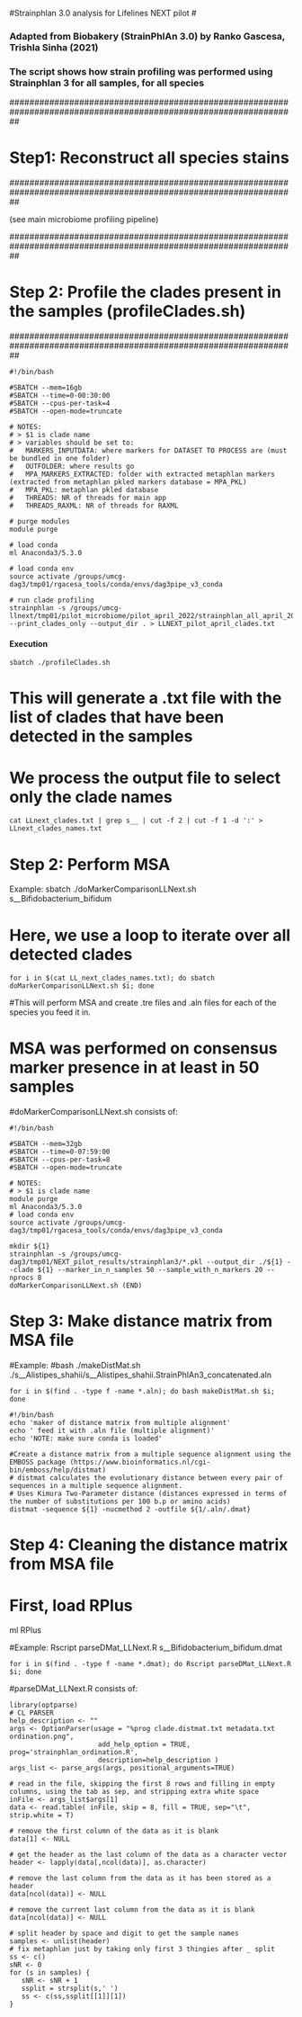 #Strainphlan 3.0 analysis for Lifelines NEXT pilot #

### Adapted from Biobakery (StrainPhlAn 3.0) by Ranko Gascesa, Trishla Sinha (2021)

### The script shows how strain profiling was performed using Strainphlan 3 for all samples, for all species 

##################################################################################################################
# Step1: Reconstruct all species stains
##################################################################################################################

(see main microbiome profiling pipeline) 

##################################################################################################################
# Step 2: Profile the clades present in the samples (profileClades.sh)
##################################################################################################################

```
#!/bin/bash

#SBATCH --mem=16gb
#SBATCH --time=0-00:30:00
#SBATCH --cpus-per-task=4
#SBATCH --open-mode=truncate

# NOTES:
# > $1 is clade name
# > variables should be set to:
#   MARKERS_INPUTDATA: where markers for DATASET TO PROCESS are (must be bundled in one folder)
#   OUTFOLDER: where results go
#   MPA_MARKERS_EXTRACTED: folder with extracted metaphlan markers (extracted from metaphlan pkled markers database = MPA_PKL)
#   MPA_PKL: metaphlan pkled database
#   THREADS: NR of threads for main app
#   THREADS_RAXML: NR of threads for RAXML

# purge modules
module purge

# load conda
ml Anaconda3/5.3.0

# load conda env
source activate /groups/umcg-dag3/tmp01/rgacesa_tools/conda/envs/dag3pipe_v3_conda

# run clade profiling
strainphlan -s /groups/umcg-llnext/tmp01/pilot_microbiome/pilot_april_2022/strainphlan_all_april_2022/*.pkl --print_clades_only --output_dir . > LLNEXT_pilot_april_clades.txt

```
#### Execution ######

```
sbatch ./profileClades.sh 

```
# This will generate a .txt file with the list of clades that have been detected in the samples
# We process the output file to select only the clade names

```
cat LLnext_clades.txt | grep s__ | cut -f 2 | cut -f 1 -d ':' > LLnext_clades_names.txt

```
# Step 2: Perform MSA

Example: sbatch ./doMarkerComparisonLLNext.sh s__Bifidobacterium_bifidum

# Here, we use a loop to iterate over all detected clades
```
for i in $(cat LL_next_clades_names.txt); do sbatch doMarkerComparisonLLNext.sh $i; done 
```

#This will perform MSA and create .tre files and .aln files for each of the species you feed it in. 
# MSA was performed on consensus marker presence in at least in 50 samples 

#doMarkerComparisonLLNext.sh consists of: 

```
#!/bin/bash

#SBATCH --mem=32gb
#SBATCH --time=0-07:59:00
#SBATCH --cpus-per-task=8
#SBATCH --open-mode=truncate

# NOTES:
# > $1 is clade name
module purge
ml Anaconda3/5.3.0
# load conda env
source activate /groups/umcg-dag3/tmp01/rgacesa_tools/conda/envs/dag3pipe_v3_conda

mkdir ${1}
strainphlan -s /groups/umcg-dag3/tmp01/NEXT_pilot_results/strainphlan3/*.pkl --output_dir ./${1} --clade ${1} --marker_in_n_samples 50 --sample_with_n_markers 20 --nprocs 8
doMarkerComparisonLLNext.sh (END)

```
# Step 3: Make distance matrix from MSA file

#Example: 
#bash ./makeDistMat.sh ./s__Alistipes_shahii/s__Alistipes_shahii.StrainPhlAn3_concatenated.aln

```
for i in $(find . -type f -name *.aln); do bash makeDistMat.sh $i; done 
```
```
#!/bin/bash
echo 'maker of distance matrix from multiple alignment'
echo ' feed it with .aln file (multiple alignment)'
echo 'NOTE: make sure conda is loaded'

#Create a distance matrix from a multiple sequence alignment using the EMBOSS package (https://www.bioinformatics.nl/cgi-bin/emboss/help/distmat) 
# distmat calculates the evolutionary distance between every pair of sequences in a multiple sequence alignment.
# Uses Kimura Two-Parameter distance (distances expressed in terms of the number of substitutions per 100 b.p or amino acids) 
distmat -sequence ${1} -nucmethod 2 -outfile ${1/.aln/.dmat}

```
# Step 4: Cleaning the distance matrix from MSA file 

# First, load RPlus
ml RPlus 

#Example: Rscript parseDMat_LLNext.R s__Bifidobacterium_bifidum.dmat
```
for i in $(find . -type f -name *.dmat); do Rscript parseDMat_LLNext.R $i; done 
```
#parseDMat_LLNext.R consists of: 
```
library(optparse)
# CL PARSER
help_description <- ""
args <- OptionParser(usage = "%prog clade.distmat.txt metadata.txt ordination.png",
                      add_help_option = TRUE, prog='strainphlan_ordination.R',
                      description=help_description )
args_list <- parse_args(args, positional_arguments=TRUE)

# read in the file, skipping the first 8 rows and filling in empty columns, using the tab as sep, and stripping extra white space
inFile <- args_list$args[1]
data <- read.table( inFile, skip = 8, fill = TRUE, sep="\t", strip.white = T)

# remove the first column of the data as it is blank
data[1] <- NULL

# get the header as the last column of the data as a character vector
header <- lapply(data[,ncol(data)], as.character)

# remove the last column from the data as it has been stored as a header
data[ncol(data)] <- NULL

# remove the current last column from the data as it is blank
data[ncol(data)] <- NULL

# split header by space and digit to get the sample names
samples <- unlist(header)
# fix metaphlan just by taking only first 3 thingies after _ split
ss <- c()
sNR <- 0
for (s in samples) {
   sNR <- sNR + 1
   ssplit = strsplit(s,' ')
   ss <- c(ss,ssplit[[1]][1])
}

```

